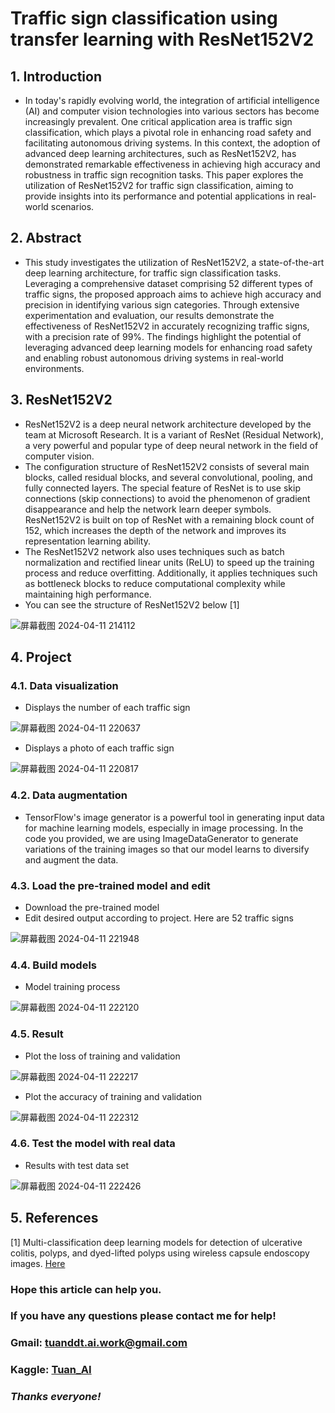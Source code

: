 # **Traffic sign classification using transfer learning with ResNet152V2**

## **1. Introduction**
- In today's rapidly evolving world, the integration of artificial intelligence (AI) and computer vision technologies into various sectors has become increasingly prevalent. One critical application area is traffic sign classification, which plays a pivotal role in enhancing road safety and facilitating autonomous driving systems. In this context, the adoption of advanced deep learning architectures, such as ResNet152V2, has demonstrated remarkable effectiveness in achieving high accuracy and robustness in traffic sign recognition tasks. This paper explores the utilization of ResNet152V2 for traffic sign classification, aiming to provide insights into its performance and potential applications in real-world scenarios.

## **2. Abstract**
- This study investigates the utilization of ResNet152V2, a state-of-the-art deep learning architecture, for traffic sign classification tasks. Leveraging a comprehensive dataset comprising 52 different types of traffic signs, the proposed approach aims to achieve high accuracy and precision in identifying various sign categories. Through extensive experimentation and evaluation, our results demonstrate the effectiveness of ResNet152V2 in accurately recognizing traffic signs, with a precision rate of 99%. The findings highlight the potential of leveraging advanced deep learning models for enhancing road safety and enabling robust autonomous driving systems in real-world environments.

## **3. ResNet152V2**
- ResNet152V2 is a deep neural network architecture developed by the team at Microsoft Research. It is a variant of ResNet (Residual Network), a very powerful and popular type of deep neural network in the field of computer vision.
- The configuration structure of ResNet152V2 consists of several main blocks, called residual blocks, and several convolutional, pooling, and fully connected layers. The special feature of ResNet is to use skip connections (skip connections) to avoid the phenomenon of gradient disappearance and help the network learn deeper symbols. ResNet152V2 is built on top of ResNet with a remaining block count of 152, which increases the depth of the network and improves its representation learning ability.
- The ResNet152V2 network also uses techniques such as batch normalization and rectified linear units (ReLU) to speed up the training process and reduce overfitting. Additionally, it applies techniques such as bottleneck blocks to reduce computational complexity while maintaining high performance.
- You can see the structure of ResNet152V2 below [1]

![屏幕截图 2024-04-11 214112](https://github.com/FPT-ThaiTuan/Traffic-sign-classification-using-transfer-learning-with-ResNet152V2/assets/105273233/d5d9b06e-e218-473b-a62c-c2e0ec8d092d)

## **4. Project**
### **4.1. Data visualization**
- Displays the number of each traffic sign

![屏幕截图 2024-04-11 220637](https://github.com/FPT-ThaiTuan/Traffic-sign-classification-using-transfer-learning-with-ResNet152V2/assets/105273233/27881bb9-63d0-4aed-8ddd-089836c95714)

- Displays a photo of each traffic sign

![屏幕截图 2024-04-11 220817](https://github.com/FPT-ThaiTuan/Traffic-sign-classification-using-transfer-learning-with-ResNet152V2/assets/105273233/9c150306-bbf1-4c12-be07-d97f33ea1043)

### **4.2. Data augmentation**
- TensorFlow's image generator is a powerful tool in generating input data for machine learning models, especially in image processing. In the code you provided, we are using ImageDataGenerator to generate variations of the training images so that our model learns to diversify and augment the data.
### **4.3. Load the pre-trained model and edit**
- Download the pre-trained model
- Edit desired output according to project. Here are 52 traffic signs

![屏幕截图 2024-04-11 221948](https://github.com/FPT-ThaiTuan/Traffic-sign-classification-using-transfer-learning-with-ResNet152V2/assets/105273233/2ebf44f4-df12-408d-80de-dd62183c6089)

### **4.4. Build models**
- Model training process

![屏幕截图 2024-04-11 222120](https://github.com/FPT-ThaiTuan/Traffic-sign-classification-using-transfer-learning-with-ResNet152V2/assets/105273233/0c93c8b7-9f3d-4d34-ace9-4feb9f660ac8)

### **4.5. Result**
- Plot the loss of training and validation

![屏幕截图 2024-04-11 222217](https://github.com/FPT-ThaiTuan/Traffic-sign-classification-using-transfer-learning-with-ResNet152V2/assets/105273233/7f00c1c8-a203-43eb-9188-26bcb4653863)

- Plot the accuracy of training and validation

![屏幕截图 2024-04-11 222312](https://github.com/FPT-ThaiTuan/Traffic-sign-classification-using-transfer-learning-with-ResNet152V2/assets/105273233/5f286b8c-988b-4d93-b6f6-2f13f99c58e1)

### **4.6. Test the model with real data**
- Results with test data set

![屏幕截图 2024-04-11 222426](https://github.com/FPT-ThaiTuan/Traffic-sign-classification-using-transfer-learning-with-ResNet152V2/assets/105273233/7c7f4547-9cbd-4a9e-b264-de1e082d32b4)

## **5. References**
[1] Multi-classification deep learning models for detection of ulcerative colitis, polyps, and dyed-lifted polyps using wireless capsule endoscopy images. [Here](https://link.springer.com/article/10.1007/s40747-023-01271-5)


### **Hope this article can help you.**

### **If you have any questions please contact me for help!**

### **Gmail: tuanddt.ai.work@gmail.com**

### **Kaggle: [Tuan_AI](https://www.kaggle.com/tuanai)**

### ***Thanks everyone!***
